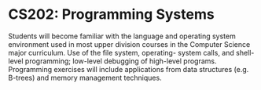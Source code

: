 # CS202: Programming Systems

Students will become familiar with the language and operating system environment used in most upper division courses in the Computer Science major curriculum. Use of the file system, operating- system calls, and shell-level programming; low-level debugging of high-level programs. Programming exercises will include applications from data structures (e.g. B-trees) and memory management techniques.
